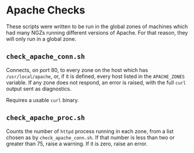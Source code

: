 # Apache Checks

These scripts were written to be run in the global zones of machines
which had many NGZs running different versions of Apache. For that
reason, they will only run in a global zone.

## `check_apache_conn.sh`

Connects, on port 80, to every zone on the host which has
`/usr/local/apache`, or, if it is defined, every host listed in the
`APACHE_ZONES` variable. If any zone does not respond, an error is
raised, with the full `curl` output sent as diagnostics.

Requires a usable `curl` binary.

## `check_apache_proc.sh`

Counts the number of `httpd` process running in each zone, from a list
chosen as by `check_apache_conn.sh`. If that number is less than two or
greater than 75, raise a warning. If it is zero, raise an error.
